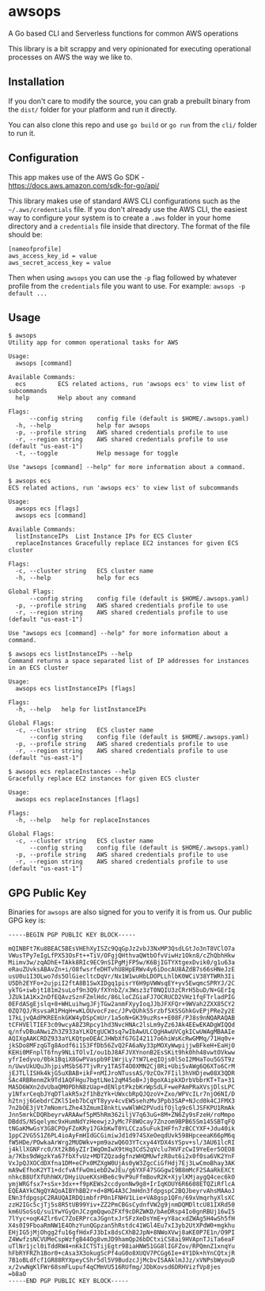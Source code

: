 # awsops
A Go based CLI and Serverless functions for common AWS operations

This library is a bit scrappy and very opinionated for executing operational processes on AWS the way we like to.

## Installation
If you don't care to modify the source, you can grab a prebuilt binary from the `dist/` folder for your 
platform and run it directly. 

You can also clone this repo and use `go build` or `go run` from the `cli/` folder to run it. 

## Configuration
This app makes use of the AWS Go SDK - https://docs.aws.amazon.com/sdk-for-go/api/

This library makes use of standard AWS CLI configurations such as the `~/.aws/credentials` file. If you don't already use the AWS CLI, the easiest way to configure your system is to create a `.aws` folder in your home directory and a `credentials` file inside that directory. The format of the file should be:

```
[nameofprofile]
aws_access_key_id = value
aws_secret_access_key = value
```

Then when using `awsops` you can use the `-p` flag followed by whatever profile from the `credentials` file you want to use. For example: `awsops -p default ...`

## Usage

```
$ awsops
Utility app for common operational tasks for AWS

Usage:
  awsops [command]

Available Commands:
  ecs         ECS related actions, run 'awsops ecs' to view list of subcommands
  help        Help about any command

Flags:
      --config string    config file (default is $HOME/.awsops.yaml)
  -h, --help             help for awsops
  -p, --profile string   AWS shared credentials profile to use
  -r, --region string    AWS shared credentials profile to use (default "us-east-1")
  -t, --toggle           Help message for toggle

Use "awsops [command] --help" for more information about a command.
```

```
$ awsops ecs
ECS related actions, run 'awsops ecs' to view list of subcommands

Usage:
  awsops ecs [flags]
  awsops ecs [command]

Available Commands:
  listInstanceIPs  List Instance IPs for ECS Cluster
  replaceInstances Gracefully replace EC2 instances for given ECS cluster

Flags:
  -c, --cluster string   ECS cluster name
  -h, --help             help for ecs

Global Flags:
      --config string    config file (default is $HOME/.awsops.yaml)
  -p, --profile string   AWS shared credentials profile to use
  -r, --region string    AWS shared credentials profile to use (default "us-east-1")

Use "awsops ecs [command] --help" for more information about a command.
```

```
$ awsops ecs listInstanceIPs --help
Command returns a space separated list of IP addresses for instances in an ECS cluster

Usage:
  awsops ecs listInstanceIPs [flags]

Flags:
  -h, --help   help for listInstanceIPs

Global Flags:
  -c, --cluster string   ECS cluster name
      --config string    config file (default is $HOME/.awsops.yaml)
  -p, --profile string   AWS shared credentials profile to use
  -r, --region string    AWS shared credentials profile to use (default "us-east-1")
```

```
$ awsops ecs replaceInstances --help
Gracefully replace EC2 instances for given ECS cluster

Usage:
  awsops ecs replaceInstances [flags]

Flags:
  -h, --help   help for replaceInstances

Global Flags:
  -c, --cluster string   ECS cluster name
      --config string    config file (default is $HOME/.awsops.yaml)
  -p, --profile string   AWS shared credentials profile to use
  -r, --region string    AWS shared credentials profile to use (default "us-east-1")
```

## GPG Public Key
Binaries for `awsops` are also signed for you to verify it is from us. Our public GPG key is:

```
-----BEGIN PGP PUBLIC KEY BLOCK-----

mQINBFt7Ku8BEAC5BEsVHEhXyISZc9QqGpJz2vbJ3NxMP3QsdLGtJo3nT8VClO7a
VWusTPy7eIgLfPX53OsFt++TiV/OFgjQHthvaQWtbOfvViwHz1Okn8/cZhQbhHkw
Miimv3w/zqADhE+TAkk8RIc9EC9nSIPgMjFP5w/K6BjIGTYXtgexDvik0/g1u63a
eRauZUvksABAvZn+i/O8fwsrfeDHTvhU8HpERWv4y6iDocAU8AZdB7s66sHNeJzE
usU0u1I3OLwo7ds5OlGiecltcDqVr/Nx1W1wuHbLDOPLLhlbK0WCiV38YTWRh3Ii
U5Dh2EYFo+2ujpiI2ftA8B1SwXIDgq1pisrY6H9pVWWsqEY+yv5EwqmcSPRYJ/2C
ykTG+iwbjt181m2suLof9n3Q9/fXYnbZ/x3Wsz3zT0NQIU3zCRrH5buD/N+GErIq
JZUk1A1Kx2nDfEQAvzSznFZmlHdc/86LloCZGiaFJ7OCRUCD2VHz1fqFTrladPIG
0EFdASgEjslq+8+WHLuihwgJFjTGw2anmFXyyIoqJJbJFXFQr+9WVah2ZXX85CY2
0ZQ7QJ/RsvsaR1PHqH+wKLOUvocFzec/JPvQUhkS5rzbf5XSSGhkGvEPjPRe2y2E
17kLjvQAdPKREEnkGKW4yDSpCmUr/1a5oN+GK39uzRs++E08F/PJ8s9nNQARAQAB
tCFHVElTIEF3c09wcyA8Z3Rpcy1hd3NvcHNAc2lsLm9yZz6JAk4EEwEKADgWIQQd
q/nfvDBuANwiZh3Z933aYLKQtgUCW3sq7wIbAwULCQgHAwUVCgkICwUWAgMBAAIe
AQIXgAAKCRDZ933aYLKQtpeDEACJHWbXfG7GI42117o6hiWsKcRwGMMq/71Hq0v+
jkSDo8MFzqGTg8Aodf6i1S3FfDb56ZvQ2FA6aNy33pMOXyWwpijjwBFkeH+EaHjO
KEHi0MFnplT6fny9NLiTOlvI/ou1bJ8AFJVXYnonB2EsSKit9hk0hh48vwtOVkww
yfrIedyvo/0bk1BqiX8GwPVaspb9F1WrjLy7tW7LeqIOjs0lSoI2MHaTou5GST9z
n/UwvUkUQuJhjpivMSbS67TjvRry1TAST4O0XMN2Cj8Ri+Ubi5vAWg6Q6XTo6CrM
jEJTLlISHk4kjG5uXBAB+ikF+nMIJroNTussAS/9zCOx7FIil3hVHDjew08X3QDR
SAc4RBRenmZk9Td1AQFHgu7bgtLNe12qM45oB+Jj0goXAipkXDrbVbbrKT+Ta+31
MA5D6WXn2dvUbaQM0PDhN8zUap+dENlptPkzbKrWpSdLF+wePAmPRaXVsjDlsLPC
y1NfxrCeqbJYqDTlakR5x2f1hBzYk+UWxcbRpQJQzoV+Zxo/WPVcILr7njO6NI/D
h2tnjj6GebdrCZKl51eb7bCqYT8yyv4cvEW5sehzMv3Ppb3SAP+NJcd0k4CJFMX3
7n2bOE3jVt7mNomrLZhe43ZmumI8nktLvwWlWH2PVudifOjlg9c6lJSFKPU1RmAk
Jnn5mrkCDQRbeyrvARAAwf5pM5hRm362iljV7q63uG+8M+ZN6Zy9sFzeH/roMmpo
DBddS/NSqelymc9xHumNdYzHeewjzJyMc7F8WOcay7Znzom9BPB65Sm145SBTqFQ
tNGaKMwGsY3G8CPOyFZoKRy17GkbKwT0YLCCza5uFukIHFfn7zBCCYXF+Jdu40ik
1ppC2VG5S1Z6PL4ioAyFmHIdGCGimiwJd1d974SXeOeqdUvk598HpceeaK66pM6q
fW5HDe/POwkaArWrg2MUDWkv+pm9azwQ6O3YTcxy44YDX4sYSpv+sl/3AU61lcRI
j4kllXGNFrc0/Xt2kB6yZIrIWqOmIwX9tHq3CdS2qVclu7HVFzCwI9YeEer5OEO8
a/7Kbs9dWgzkYa67fbXfvUz+MDTZQzadgfnzWHQMUwfzR8ut6i2x0f0sa6VK2YnF
VxJpQJXOCdDXfna1DM+eCPx0MZXgW0UjAs0yW3ZgcCiGfHdj7Ej3LwCmoBhay3AK
mA9wEfhoK2YT1+dcfvAfFwOmiebD2wJEu/g6YXF47SGGgwI9B8mMcF2SAaRkEXCt
nhkcB8UfXfUhhWX/DHyiUueKXsHBe6c9vP9uFfmBovR2K+XjylKMjaygQ4cec6kO
ymjWRGfsx7+sSx+3dx++f9pKEWs2ccdyonNw9g8+IrIqKOUY6R6608ETQZiRflcA
EQEAAYkCNgQYAQoAIBYhBB2r+d+8MG4A3CJmHdn3fdpgspC2BQJbeyrvAhsMAAoJ
ENn3fdpgspC2RAUQAIRDQimbfrP0n1FNHV1Lie+VA8gsp1QFn/69xVmqrhyXlsXC
zzH2IGc5cjTj5s8R5tUB99Yiv+ZZ2PmCBGsCydnfVW2g9jnmDQMDltcU81IXRd50
km6USoSsQ/su1YwYGyQnJCzgmQqwoZFXf9cDRZWKD/bAeDRsp4Io0gnRBUj16wI5
7lYyc+oqK4Zlr6vC7ZoERPrcaJGgntxJrSFzXeDsYmE+yY8acxdZWAg5H4wSh5fH
X4s0I9FboaRmNW1E4OhzYunQGpzan5hRstdc41WGl4Eu7xI3yb2UtXPdW0+mgkhu
EHjIG5jMjOhgg2fu16gfHdxFJ3bIx8dsCXhB2JpN+8NWoXVwj8aKE0P7E1n/O9PI
Z4WwfzsNCVUMeCspWzfgB44Og8vmJD9hamQp26bDCtxiCS8ai9HVApnTJiTa6eaF
uTlNr1jcl0iTddRW4+nKkICTSTijEgtr98iaHNW51GG8lIGFZov/RPQmnZ1xnqYu
hFbRYFRZh1Bor0+cAsa3X3okugScPf4uG0o8XUQV7PCGg6Ie+4Y1Dk+hYnCQtxjR
7B1oBLdfcf1GR88RYXpeyCShr5dl5V9BudzcJjMcbvISAAklmJJz/xVNPsbWyouD
x/2vwNgKlFWr68smFLupuf4qCMmVU516RUfmg/JDbKovsd6DRHVizfVp8jes
=b8aO
-----END PGP PUBLIC KEY BLOCK-----
```